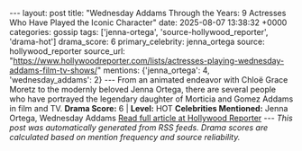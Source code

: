 --- layout: post title: "Wednesday Addams Through the Years: 9 Actresses Who Have Played the Iconic Character" date: 2025-08-07 13:38:32 +0000 categories: gossip tags: ['jenna-ortega', 'source-hollywood_reporter', 'drama-hot'] drama_score: 6 primary_celebrity: jenna_ortega source: hollywood_reporter source_url: "https://www.hollywoodreporter.com/lists/actresses-playing-wednesday-addams-film-tv-shows/" mentions: {'jenna_ortega': 4, 'wednesday_addams': 2} --- From an animated endeavor with Chloë Grace Moretz to the modernly beloved Jenna Ortega, there are several people who have portrayed the legendary daughter of Morticia and Gomez Addams in film and TV. **Drama Score:** 6 | **Level:** HOT **Celebrities Mentioned:** Jenna Ortega, Wednesday Addams [Read full article at Hollywood Reporter](https://www.hollywoodreporter.com/lists/actresses-playing-wednesday-addams-film-tv-shows/) --- *This post was automatically generated from RSS feeds. Drama scores are calculated based on mention frequency and source reliability.*